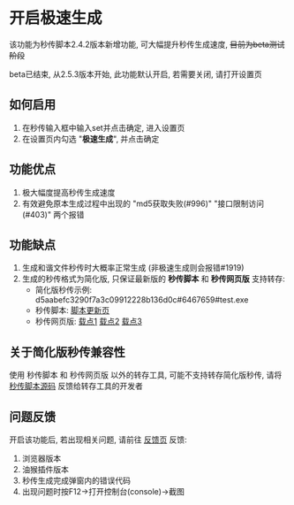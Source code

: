 # 开启极速生成

该功能为秒传脚本2.4.2版本新增功能, 可大幅提升秒传生成速度, ~~目前为beta测试阶段~~

beta已结束, 从2.5.3版本开始, 此功能默认开启, 若需要关闭, 请打开设置页

## 如何启用

1. 在秒传输入框中输入set并点击确定, 进入设置页
2. 在设置页内勾选 "**极速生成**", 并点击确定

## 功能优点

1. 极大幅度提高秒传生成速度
2. 有效避免原本生成过程中出现的 "md5获取失败(#996)" "接口限制访问(#403)" 两个报错

## 功能缺点

1. 生成和谐文件秒传时大概率正常生成 (非极速生成则会报错#1919)
2. 生成的秒传格式为简化版, 只保证最新版的 **秒传脚本** 和 **秒传网页版** 支持转存:
   - 简化版秒传示例: d5aabefc3290f7a3c09912228b136d0c#6467659#test.exe
   - 秒传脚本: [脚本更新页](https://greasyfork.org/zh-CN/scripts/424574)
   - 秒传网页版: [载点1](https://rapidacg.gmgard.moe/) [载点2](https://mengzonefire.github.io/baidupan-rapidupload) [载点3](https://mengzonefire.code.misakanet.cn/baidupan-rapidupload)

## 关于简化版秒传兼容性

使用 秒传脚本 和 秒传网页版 以外的转存工具, 可能不支持转存简化版秒传, 请将 [秒传脚本源码](https://github.com/mengzonefire/rapid-upload-userscript/blob/dev/src/baidu/common/rapiduploadTask.tsx) 反馈给转存工具的开发者

## 问题反馈

开启该功能后, 若出现相关问题, 请前往 [反馈页](https://greasyfork.org/zh-CN/scripts/424574/feedback) 反馈:
1. 浏览器版本
2. 油猴插件版本
3. 秒传生成完成弹窗内的错误代码
4. 出现问题时按F12->打开控制台(console)->截图